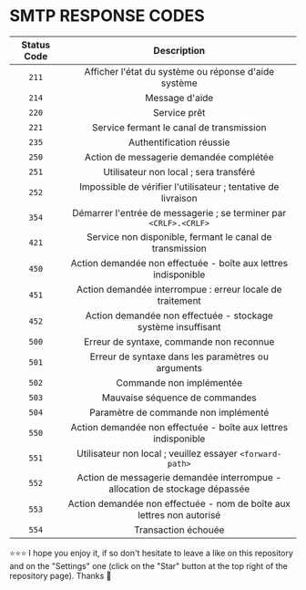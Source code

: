 # SMTP RESPONSE CODES
| Status Code | Description |
| :---: | :---: |
| `211` | Afficher l'état du système ou réponse d'aide système |
| `214` | Message d'aide |
| `220` | Service prêt |
| `221` | Service fermant le canal de transmission |
| `235` | Authentification réussie |
| `250` | Action de messagerie demandée complétée |
| `251` | Utilisateur non local ; sera transféré |
| `252` | Impossible de vérifier l'utilisateur ; tentative de livraison |
| `354` | Démarrer l'entrée de messagerie ; se terminer par `<CRLF>.<CRLF>` |
| `421` | Service non disponible, fermant le canal de transmission |
| `450` | Action demandée non effectuée - boîte aux lettres indisponible |
| `451` | Action demandée interrompue : erreur locale de traitement |
| `452` | Action demandée non effectuée - stockage système insuffisant |
| `500` | Erreur de syntaxe, commande non reconnue |
| `501` | Erreur de syntaxe dans les paramètres ou arguments |
| `502` | Commande non implémentée |
| `503` | Mauvaise séquence de commandes |
| `504` | Paramètre de commande non implémenté |
| `550` | Action demandée non effectuée - boîte aux lettres indisponible |
| `551` | Utilisateur non local ; veuillez essayer `<forward-path>` |
| `552` | Action de messagerie demandée interrompue - allocation de stockage dépassée |
| `553` | Action demandée non effectuée - nom de boîte aux lettres non autorisé |
| `554` | Transaction échouée |

⭐⭐⭐ I hope you enjoy it, if so don't hesitate to leave a like on this repository and on the "Settings" one (click on the "Star" button at the top right of the repository page). Thanks 🤗
